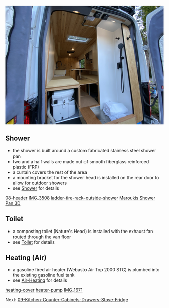 ![08-header](img/08-header.jpg)


## Shower
- the shower is built around a custom fabricated stainless steel shower pan
- two and a half walls are made out of smooth fiberglass reinforced plastic (FRP)
- a curtain covers the rest of the area
- a mounting bracket for the shower head is installed on the rear door to allow for outdoor showers
- see [Shower](Shower.md) for details

[08-header](img/08-header.jpg)
[IMG_3508](img/IMG_3508.jpg)
[ladder-tire-rack-outside-shower](img/ladder-tire-rack-outside-shower.jpg)
[Maroukis Shower Pan 3D](img/Maroukis%20Shower%20Pan%203D.jpg)

## Toilet
- a composting toilet (Nature's Head) is installed with the exhaust fan routed through the van floor 
- see [Toilet](Toilet.md) for details

## Heating (Air)
- a gasoline fired air heater (Webasto Air Top 2000 STC) is plumbed into the existing gasoline fuel tank 
- see [Air-Heating](Air-Heating.md) for details

[heating-cover](img/heating-cover.jpeg)
[heater-pump](img/heater-pump.jpeg)
[IMG_1671](img/IMG_1671.jpeg)


Next: [09-Kitchen-Counter-Cabinets-Drawers-Stove-Fridge](09-Kitchen-Counter-Cabinets-Drawers-Stove-Fridge.md)